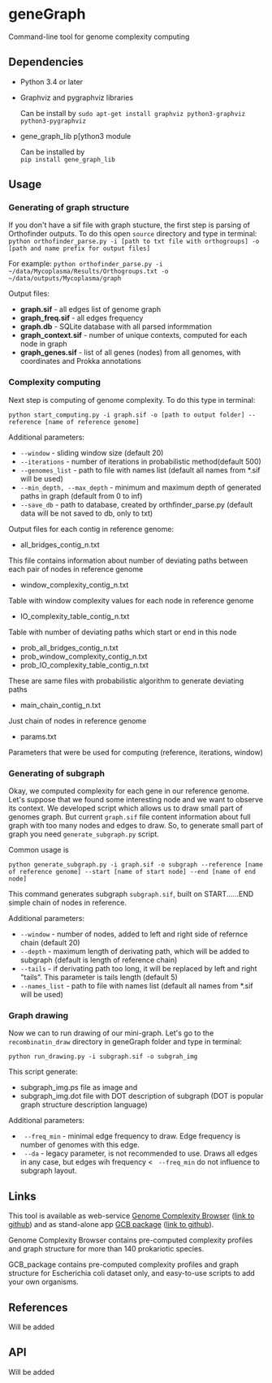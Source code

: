 # geneGraph

Command-line tool for genome complexity computing

## Dependencies

* Python 3.4 or later
* Graphviz and pygraphviz libraries

    Can be install by
    `sudo apt-get install graphviz python3-graphviz python3-pygraphviz`

* gene_graph_lib p[ython3 module

    Can be installed by  
    `pip install gene_graph_lib`

## Usage

### Generating of graph structure

If you don't have a sif file with graph stucture, the first step is parsing of Orthofinder outputs.
To do this open `source` directory and type in terminal:
` python orthofinder_parse.py -i [path to txt file with orthogroups] -o [path and name prefix for output files] `

For example:
`python orthofinder_parse.py -i ~/data/Mycoplasma/Results/Orthogroups.txt -o ~/data/outputs/Mycoplasma/graph`

Output files:
* **graph.sif** - all edges list of genome graph
* **graph_freq.sif** - all edges frequency
* **graph.db** - SQLite database with all parsed informmation
* **graph_context.sif** - number of unique contexts, computed for each node in graph
* **graph_genes.sif** - list of all genes (nodes) from all genomes, with coordinates and Prokka annotations



### Complexity computing

Next step is computing of genome complexity.
To do this type in terminal:

`python start_computing.py -i graph.sif -o [path to output folder] --reference [name of reference genome]`

Additional parameters:
* ` --window ` - sliding window size (default 20)
* ` --iterations ` - number of iterations in probabilistic method(default 500)
* ` --genomes_list ` - path to file with names list (default all names from *.sif will be used)
* ` --min_depth, --max_depth ` - minimum and maximum depth of generated paths in graph (default from 0 to inf)
* ` --save_db ` - path to database, created by orthfinder_parse.py (default data will be not saved to db, only to txt)

Output files for each contig in reference genome:
* all_bridges_contig_n.txt

This file contains information about number of deviating paths between each pair of nodes in reference genome

* window_complexity_contig_n.txt

Table with window complexity values for each node in reference genome

* IO_complexity_table_contig_n.txt

Table with number of deviating paths which start or end in this node

* prob_all_bridges_contig_n.txt
* prob_window_complexity_contig_n.txt
* prob_IO_complexity_table_contig_n.txt

These are same files with probabilistic algorithm to generate deviating paths

* main_chain_contig_n.txt

Just chain of nodes in reference genome

* params.txt

Parameters that were be used for computing (reference, iterations, window)

### Generating of subgraph

Okay, we computed complexity for each gene in our reference genome. Let's suppose that we found some interesting node and we want to observe its context. We developed script which allows us to draw small part of genomes graph. But current `graph.sif` file content information about full graph with too many nodes and edges to draw. 
So, to generate small part of graph you need `generate_subgraph.py` script.

Common usage is

`python generate_subgraph.py -i graph.sif -o subgraph --reference [name of reference genome] --start [name of start node] --end [name of end node]`

This command generates subgraph `subgraph.sif`, built on START......END simple chain of nodes in reference.

Additional parameters:
* ` --window ` - number of nodes, added to left and right side of refernce chain (default 20)
* ` --depth ` - maximum length of derivating path, which will be added to subgraph {default is length of reference chain)
* ` --tails ` - if derivating path too long, it will be replaced by left and right "tails". This parameter is tails length (default 5)
* ` --names_list ` - path to file with names list (default all names from *.sif will be used)

### Graph drawing

Now we can to run drawing of our mini-graph. Let's go to the `recombinatin_draw` directory in geneGraph folder and type in terminal:

`python run_drawing.py -i subgraph.sif -o subgrah_img`

This script generate:
* subgraph_img.ps file as image and 
* subgraph_img.dot file with DOT description of subgraph (DOT is popular graph structure description language)

Additional parameters:
* ` --freq_min` - minimal edge frequency to draw. Edge frequency is number of genomes with this edge.
* ` --da` - legacy parameter, is not recommended to use. Draws all edges in any case, but edges wih frequency < ` --freq_min` do not influence to subgraph layout.

## Links

This tool is available as web-service [Genome Complexity Browser](http://gcb.rcpcm.org) ([link to github](https://github.com/DNKonanov/Genome-Complexity-Browser)) and as stand-alone app [GCB package](https://sourceforge.net/projects/gcb-package/) ([link to github](https://github.com/DNKonanov/GCB_package)).

Genome Complexity Browser contains pre-computed complexity profiles and graph structure for more than 140 prokariotic species.

GCB_package contains pre-computed complexity profiles and graph structure for Escherichia coli dataset only, and easy-to-use scripts to add your own organisms.

## References

Will be added

## API

Will be added
